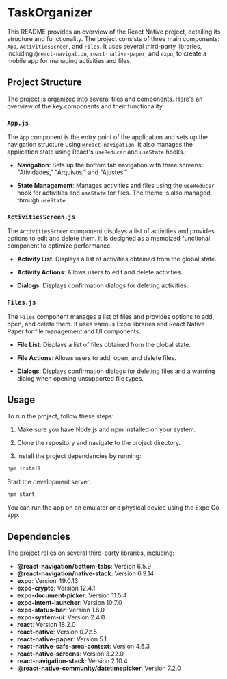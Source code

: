 # TaskOrganizer

This README provides an overview of the React Native project, detailing its structure and functionality. The project consists of three main components: `App`, `ActivitiesScreen`, and `Files`. It uses several third-party libraries, including `@react-navigation`, `react-native-paper`, and `expo`, to create a mobile app for managing activities and files.

## Project Structure

The project is organized into several files and components. Here's an overview of the key components and their functionality:

### `App.js`

The `App` component is the entry point of the application and sets up the navigation structure using `@react-navigation`. It also manages the application state using React's `useReducer` and `useState` hooks.

- **Navigation**: Sets up the bottom tab navigation with three screens: "Atividades," "Arquivos," and "Ajustes."

- **State Management**: Manages activities and files using the `useReducer` hook for activities and `useState` for files. The theme is also managed through `useState`.

### `ActivitiesScreen.js`

The `ActivitiesScreen` component displays a list of activities and provides options to edit and delete them. It is designed as a memoized functional component to optimize performance.

- **Activity List**: Displays a list of activities obtained from the global state.

- **Activity Actions**: Allows users to edit and delete activities.

- **Dialogs**: Displays confirmation dialogs for deleting activities.

### `Files.js`

The `Files` component manages a list of files and provides options to add, open, and delete them. It uses various Expo libraries and React Native Paper for file management and UI components.

- **File List**: Displays a list of files obtained from the global state.

- **File Actions**: Allows users to add, open, and delete files.

- **Dialogs**: Displays confirmation dialogs for deleting files and a warning dialog when opening unsupported file types.

## Usage

To run the project, follow these steps:

1. Make sure you have Node.js and npm installed on your system.

2. Clone the repository and navigate to the project directory.

3. Install the project dependencies by running:

```bash
npm install
```

Start the development server:

```bash
npm start
```

You can run the app on an emulator or a physical device using the Expo Go app.

## Dependencies

The project relies on several third-party libraries, including:

- **@react-navigation/bottom-tabs**: Version 6.5.9
- **@react-navigation/native-stack**: Version 6.9.14
- **expo**: Version 49.0.13
- **expo-crypto**: Version 12.4.1
- **expo-document-picker**: Version 11.5.4
- **expo-intent-launcher**: Version 10.7.0
- **expo-status-bar**: Version 1.6.0
- **expo-system-ui**: Version 2.4.0
- **react**: Version 18.2.0
- **react-native**: Version 0.72.5
- **react-native-paper**: Version 5.1
- **react-native-safe-area-context**: Version 4.6.3
- **react-native-screens**: Version 3.22.0
- **react-navigation-stack**: Version 2.10.4
- **@react-native-community/datetimepicker**: Version 7.2.0
